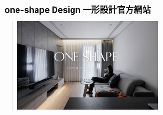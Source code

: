 # one-shape Design 一形設計官方網站
>
>![一形設計首頁](https://github.com/Alan-Cheng/one-shape-website/blob/main/assets/img/header.jpg)



